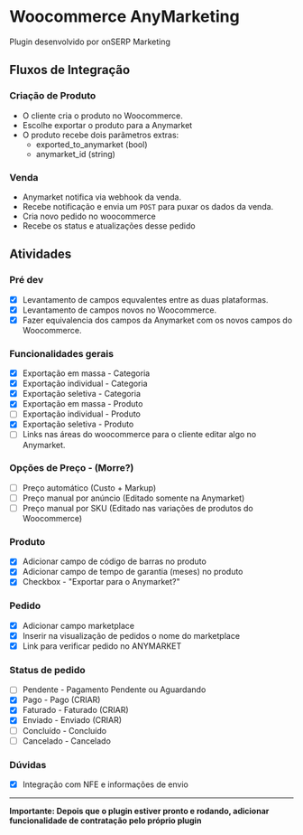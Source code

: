 # Woocommerce AnyMarketing

Plugin desenvolvido por onSERP Marketing

## Fluxos de Integração

### Criação de Produto

-   O cliente cria o produto no Woocommerce.
-   Escolhe exportar o produto para a Anymarket
-   O produto recebe dois parãmetros extras:
    -   exported_to_anymarket (bool)
    -   anymarket_id (string)

### Venda

-   Anymarket notifica via webhook da venda.
-   Recebe notificação e envia um `POST` para puxar os dados da venda.
-   Cria novo pedido no woocommerce
-   Recebe os status e atualizações desse pedido

## Atividades

### Pré dev

-   [x] Levantamento de campos equvalentes entre as duas plataformas.
-   [x] Levantamento de campos novos no Woocommerce.
-   [x] Fazer equivalencia dos campos da Anymarket com os novos campos do Woocommerce.

### Funcionalidades gerais

-   [x] Exportação em massa - Categoria
-   [x] Exportação individual - Categoria
-   [x] Exportação seletiva - Categoria
-   [x] Exportação em massa - Produto
-   [ ] Exportação individual - Produto
-   [x] Exportação seletiva - Produto
-   [ ] Links nas áreas do woocommerce para o cliente editar algo no Anymarket.

### Opções de Preço - (Morre?)

-   [ ] Preço automático (Custo + Markup)
-   [ ] Preço manual por anúncio (Editado somente na Anymarket)
-   [ ] Preço manual por SKU (Editado nas variações de produtos do Woocommerce)

### Produto

-   [x] Adicionar campo de código de barras no produto
-   [x] Adicionar campo de tempo de garantia (meses) no produto
-   [x] Checkbox - "Exportar para o Anymarket?"

### Pedido

-   [x] Adicionar campo marketplace
-   [x] Inserir na visualização de pedidos o nome do marketplace
-   [x] Link para verificar pedido no ANYMARKET

### Status de pedido

-   [ ] Pendente - Pagamento Pendente ou Aguardando
-   [x] Pago - Pago (CRIAR)
-   [x] Faturado - Faturado (CRIAR)
-   [x] Enviado - Enviado (CRIAR)
-   [ ] Concluído - Concluído
-   [ ] Cancelado - Cancelado

### Dúvidas

-   [x] Integração com NFE e informações de envio

---

**Importante: Depois que o plugin estiver pronto e rodando, adicionar funcionalidade de contratação pelo próprio plugin**
